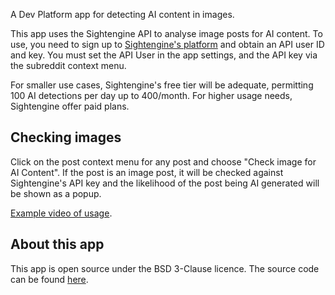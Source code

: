 A Dev Platform app for detecting AI content in images.

This app uses the Sightengine API to analyse image posts for AI content. To use, you need to sign up to [Sightengine's platform](https://sightengine.com/) and obtain an API user ID and key. You must set the API User in the app settings, and the API key via the subreddit context menu.

For smaller use cases, Sightengine's free tier will be adequate, permitting 100 AI detections per day up to 400/month. For higher usage needs, Sightengine offer paid plans.

## Checking images

Click on the post context menu for any post and choose "Check image for AI Content". If the post is an image post, it will be checked against Sightengine's API key and the likelihood of the post being AI generated will be shown as a popup.

[Example video of usage](https://www.youtube.com/shorts/iArySZaY1oE).

## About this app

This app is open source under the BSD 3-Clause licence. The source code can be found [here](https://github.com/fsvreddit/image-moderator).
